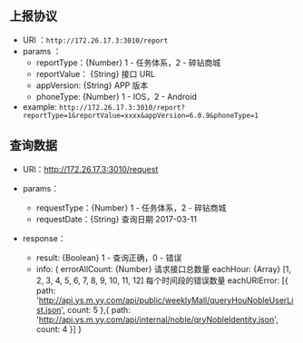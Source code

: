 ## 上报协议

- URl ：`http://172.26.17.3:3010/report`
- params ：
    - reportType：{Number} 1 - 任务体系，2 - 碎钻商城
    - reportValue： {String} 接口 URL
    - appVersion: {String} APP 版本
    - phoneType: {Number} 1 - IOS，2 - Android
- example: `http://172.26.17.3:3010/report?reportType=1&reportValue=xxxx&appVersion=6.0.9&phoneType=1`

## 查询数据

- URl：http://172.26.17.3:3010/request
- params：
    - requestType：{Number} 1 - 任务体系，2 - 碎钻商城
    - requestDate：{String} 查询日期 2017-03-11

- response：
    - result: {Boolean} 1 - 查询正确，0 - 错误
    - info: {
        errorAllCount: {Number} 请求接口总数量
        eachHour: {Array} [1, 2, 3, 4, 5, 6, 7, 8, 9, 10, 11, 12] 每个时间段的错误数量
        eachURlError: [{
            path: 'http://api.ys.m.yy.com/api/public/weeklyMall/queryHouNobleUserList.json',
            count: 5
        },{
            path: 'http://api.ys.m.yy.com/api/internal/noble/qryNobleIdentity.json',
            count: 4
        }]
    }